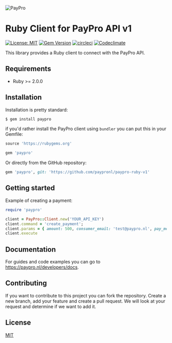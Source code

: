 ![PayPro](https://paypro.nl/images/logo-ie.png)
# Ruby Client for PayPro API v1
[![License: MIT](https://img.shields.io/badge/License-MIT-blue.svg)](https://opensource.org/licenses/MIT)
[![Gem Version](https://badge.fury.io/rb/paypro.svg)](https://badge.fury.io/rb/paypro)
[![circleci](https://img.shields.io/circleci/project/github/RedSparr0w/node-csgo-parser.svg)](https://circleci.com/gh/paypronl/paypro-ruby-v1)
[![Codeclimate](https://img.shields.io/codeclimate/github/paypronl/paypro-ruby-v1.svg)](https://codeclimate.com/github/paypronl/paypro-ruby-v1)

This library provides a Ruby client to connect with the PayPro API.

## Requirements

 - Ruby >= 2.0.0

## Installation

Installation is pretty standard:

```sh
$ gem install paypro
```

if you'd rather install the PayPro client using `bundler` you can put this in your Gemfile:

```ruby
source 'https://rubygems.org'

gem 'paypro'
```

Or directly from the GitHub repository:

```ruby
gem 'paypro', git: 'https://github.com/paypronl/paypro-ruby-v1'
```

## Getting started

Example of creating a payment:

```ruby
require 'paypro'

client = PayPro::Client.new('YOUR_API_KEY')
client.command = 'create_payment';
client.params = { amount: 500, consumer_email: 'test@paypro.nl', pay_method: 'ideal/INGBNL2A' }
client.execute
```

## Documentation

For guides and code examples you can go to https://paypro.nl/developers/docs.

## Contributing
If you want to contribute to this project you can fork the repository. Create a new branch, add your feature and create a pull request. We will look at your request and determine if we want to add it.

## License
[MIT](https://github.com/paypronl/paypro-ruby-v1/blob/master/LICENSE)
